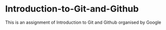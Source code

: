 # Introduction-to-Git-and-Github
This is an assignment of Introduction to Git and Github organised  by Google 
